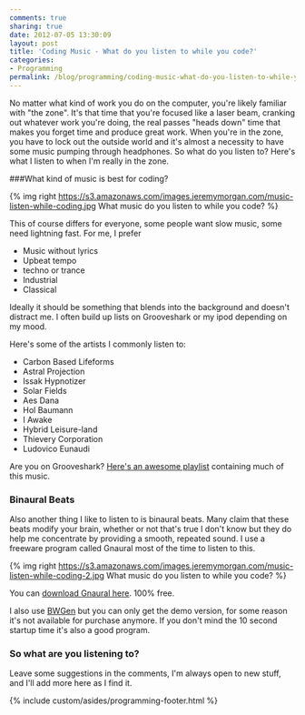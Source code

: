 ```yaml
---
comments: true
sharing: true
date: 2012-07-05 13:30:09
layout: post
title: 'Coding Music - What do you listen to while you code?'
categories:
- Programming
permalink: /blog/programming/coding-music-what-do-you-listen-to-while-you-code/
---
```

No matter what kind of work you do on the computer, you're likely familiar with "the zone". It's that time that you're focused like a laser beam, cranking out whatever work you're doing, the real passes "heads down" time that makes you forget time and produce great work. When you're in the zone, you have to lock out the outside world and it's almost a necessity to have some music pumping through headphones. So what do you listen to? Here's what I listen to when I'm really in the zone.

###What kind of music is best for coding?

{% img right https://s3.amazonaws.com/images.jeremymorgan.com/music-listen-while-coding.jpg What music do you listen to while you code? %}

This of course differs for everyone, some people want slow music, some need lightning fast. For me, I prefer

  * Music without lyrics
  * Upbeat tempo
  * techno or trance
  * Industrial
  * Classical

Ideally it should be something that blends into the background and doesn't distract me. I often build up lists on Grooveshark or my ipod depending on my mood.

Here's some of the artists I commonly listen to:
	
  * Carbon Based Lifeforms
  * Astral Projection
  * Issak Hypnotizer
  * Solar Fields
  * Aes Dana
  * Hol Baumann
  * I Awake
  * Hybrid Leisure-land
  * Thievery Corporation
  * Ludovico Eunaudi

Are you on Grooveshark? [Here's an awesome playlist](http://tinysong.com/p/54Z6B) containing much of this music.

### Binaural Beats

Also another thing I like to listen to is binaural beats. Many claim that these beats modify your brain, whether or not that's true I don't know but they do help me concentrate by providing a smooth, repeated sound. I use a freeware program called Gnaural most of the time to listen to this.

{% img right https://s3.amazonaws.com/images.jeremymorgan.com/music-listen-while-coding-2.jpg What music do you listen to while you code? %}

You can [download Gnaural here](http://gnaural.sourceforge.net/download/). 100% free.

I also use [BWGen](http://www.bwgen.com/) but you can only get the demo version, for some reason it's not available for purchase anymore. If you don't mind the 10 second startup time it's also a good program.

### So what are you listening to?

Leave some suggestions in the comments, I'm always open to new stuff, and I'll add more here as I find it.

{% include custom/asides/programming-footer.html %}